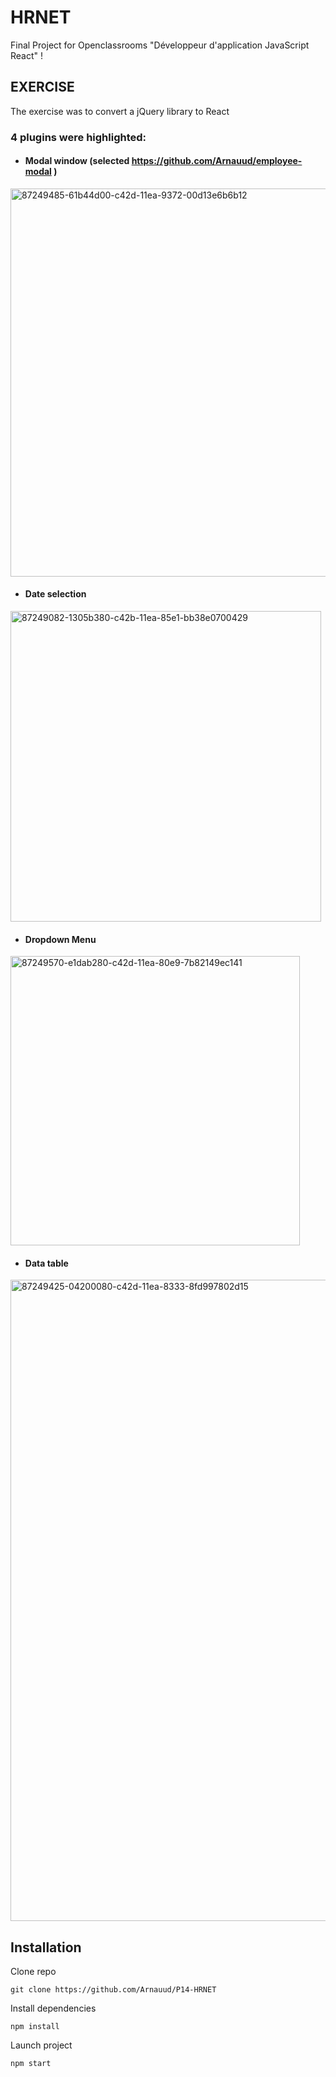 # HRNET
Final Project for Openclassrooms "Développeur d'application JavaScript React" ! 

## EXERCISE
The exercise was to convert a jQuery library to React

### 4 plugins were highlighted:
- #### Modal window (selected https://github.com/Arnauud/employee-modal )
<img width="621" alt="87249485-61b44d00-c42d-11ea-9372-00d13e6b6b12" src="https://github.com/user-attachments/assets/e37b00be-aa68-4377-8922-05617364011f" />

- #### Date selection
<img width="497" alt="87249082-1305b380-c42b-11ea-85e1-bb38e0700429" src="https://github.com/user-attachments/assets/1979e888-b7d3-4f45-99f1-eb56fff426a7" />

- #### Dropdown Menu
<img width="463" alt="87249570-e1dab280-c42d-11ea-80e9-7b82149ec141" src="https://github.com/user-attachments/assets/43a6840e-cee5-4875-9b95-0b9ded9941ee" />

- #### Data table
<img width="1026" alt="87249425-04200080-c42d-11ea-8333-8fd997802d15" src="https://github.com/user-attachments/assets/e5bf194b-202a-46fc-8e86-b9a7430f0177" />


## Installation
Clone repo

`git clone https://github.com/Arnauud/P14-HRNET`

Install dependencies

`npm install`

Launch project

`npm start`
